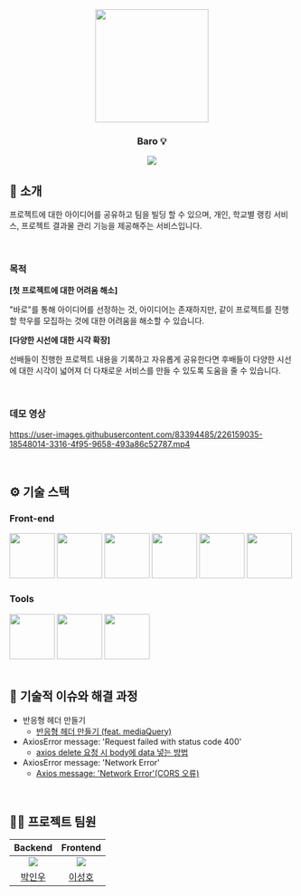 <div align="center">

<!-- logo -->
<img src="https://user-images.githubusercontent.com/83394485/210373087-227713f9-b0ec-46c9-b43d-320b0ebd7984.png" width="200"/>

### Baro 💡
[<img src="https://img.shields.io/badge/프로젝트 기간-2022.09.23~2022.12.06-FF9551?style=flat&logoColor=white" />]()

</div> 

## 📝 소개
프로젝트에 대한 아이디어를 공유하고 팀을 빌딩 할 수 있으며, 개인, 학교별 랭킹 서비스, 프로젝트 결과물 관리 기능을 제공해주는 서비스입니다.

<br />

### 목적
<b>[첫 프로젝트에 대한 어려움 해소]</b>

"바로"를 통해 아이디어를 선정하는 것, 아이디어는 존재하지만, 같이 프로젝트를 진행할 학우를 모집하는 것에 대한 어려움을 해소할 수 있습니다.

<b>[다양한 시선에 대한 시각 확장]</b>

선배들이 진행한 프로젝트 내용을 기록하고 자유롭게 공유한다면 후배들이 다양한 시선에 대한 시각이 넓어져 더 다채로운 서비스를 만들 수 있도록 도움을 줄 수 있습니다.

<br />

### 데모 영상
https://user-images.githubusercontent.com/83394485/226159035-18548014-3316-4f95-9658-493a86c52787.mp4

<br />

## ⚙ 기술 스택
### Front-end
<div>
<img src="https://github.com/yewon-Noh/readme-template/blob/main/skills/JavaScript.png?raw=true" width="80">
<img src="https://github.com/yewon-Noh/readme-template/blob/main/skills/React.png?raw=true" width="80">
<img src="https://github.com/yewon-Noh/readme-template/blob/main/skills/Redux.png?raw=true" width="80">
<img src="https://github.com/yewon-Noh/readme-template/blob/main/skills/PostCSS.png?raw=true" width="80">
<img src="https://github.com/yewon-Noh/readme-template/blob/main/skills/Axios.png?raw=true" width="80">
<img src="https://github.com/yewon-Noh/readme-template/blob/main/skills/JWT.png?raw=true" width="80">
</div>

### Tools
<div>
<img src="https://github.com/yewon-Noh/readme-template/blob/main/skills/Github.png?raw=true" width="80">
<img src="https://github.com/yewon-Noh/readme-template/blob/main/skills/Notion.png?raw=true" width="80">
<img src="https://github.com/yewon-Noh/readme-template/blob/main/skills/Swagger.png?raw=true" width="80">
</div>

<br />

## 🤔 기술적 이슈와 해결 과정
- 반응형 헤더 만들기
    - [반응형 헤더 만들기 (feat. mediaQuery)](https://leeseong010.tistory.com/89)
- AxiosError message: 'Request failed with status code 400'
    - [axios delete 요청 시 body에 data 넣는 방법](https://leeseong010.tistory.com/111)
- AxiosError message: 'Network Error'
    - [Axios message: 'Network Error'(CORS 오류)](https://leeseong010.tistory.com/117)
    
<br />

## 💁‍♂️ 프로젝트 팀원
|Backend|Frontend|
|:---:|:---:|
| ![](https://github.com/bestinwoo.png?size=120) | ![](https://github.com/SeongHo-C.png?size=120) |
|[박인우](https://github.com/bestinwoo)|[이성호](https://github.com/SeongHo-C)|
